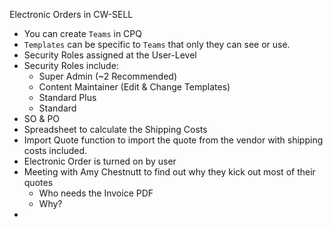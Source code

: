 Electronic Orders in CW-SELL

- You can create `Teams` in CPQ
- `Templates` can be specific to `Teams` that only they can see or use.
- Security Roles assigned at the User-Level
- Security Roles include:
	- Super Admin (~2 Recommended)
	- Content Maintainer (Edit & Change Templates)
	- Standard Plus
	- Standard
- SO & PO
- Spreadsheet to calculate the Shipping Costs
- Import Quote function to import the quote from the vendor with shipping costs included.
- Electronic Order is turned on by user
- Meeting with Amy Chestnutt to find out why they kick out most of their quotes
	- Who needs the Invoice PDF
	- Why?
- 